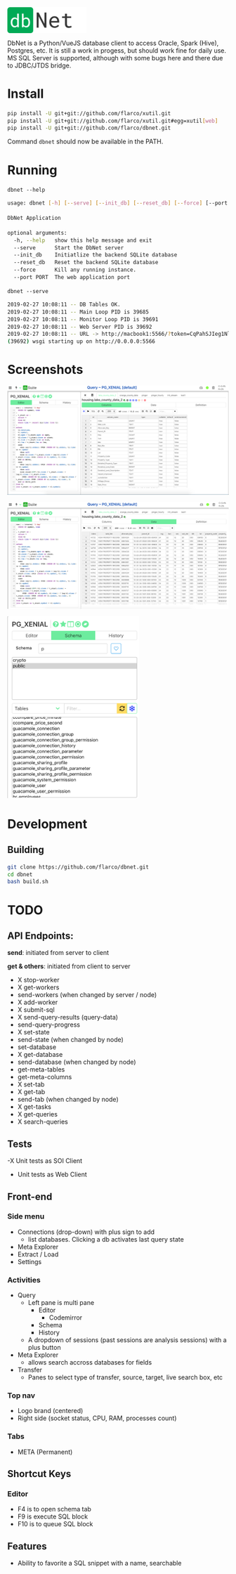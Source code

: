 
<img align="center" src="frontend/src/assets/logo-brand.png" alt="Logo" width="180"/>

DbNet is a Python/VueJS database client to access Oracle, Spark (Hive), Postgres, etc. It is still a work in progess, but should work fine for daily use. MS SQL Server is supported, although with some bugs here and there due to JDBC/JTDS bridge.

# Install
```bash
pip install -U git+git://github.com/flarco/xutil.git
pip install -U git+git://github.com/flarco/xutil.git#egg=xutil[web]
pip install -U git+git://github.com/flarco/dbnet.git
```

Command `dbnet` should now be available in the PATH.

# Running

`dbnet --help`

```bash
usage: dbnet [-h] [--serve] [--init_db] [--reset_db] [--force] [--port PORT]

DbNet Application

optional arguments:
  -h, --help   show this help message and exit
  --serve      Start the DbNet server
  --init_db    Initiatlize the backend SQLite database
  --reset_db   Reset the backend SQLite database
  --force      Kill any running instance.
  --port PORT  The web application port
```

`dbnet --serve`

```bash
2019-02-27 10:08:11 -- DB Tables OK.
2019-02-27 10:08:11 -- Main Loop PID is 39685
2019-02-27 10:08:11 -- Monitor Loop PID is 39691
2019-02-27 10:08:11 -- Web Server PID is 39692
2019-02-27 10:08:11 -- URL -> http://macbook1:5566/?token=CqPahSJIeg1Nl4Kj
(39692) wsgi starting up on http://0.0.0.0:5566
```

# Screenshots

![Screenshot 2](dbnet.screenshot.2.png)

![Screenshot 1](dbnet.screenshot.1.png)

<img src="dbnet.screenshot.schema.png" alt="Screenshot schema" width="300"/>

# Development

## Building

```bash
git clone https://github.com/flarco/dbnet.git
cd dbnet
bash build.sh
```

# TODO

## API Endpoints:

**send**: initiated from server to client

**get & others**: initiated from client to server

- X stop-worker
- X get-workers
- send-workers (when changed by server / node)
- X add-worker
- X submit-sql
- X send-query-results (query-data)
- send-query-progress
- X set-state
- send-state (when changed by node)
- set-database
- X get-database
- send-database (when changed by node)
- get-meta-tables
- get-meta-columns
- X set-tab
- X get-tab
- send-tab (when changed by node)
- X get-tasks
- X get-queries
- X search-queries

## Tests

-X Unit tests as SOI Client

- Unit tests as Web Client

## Front-end

### Side menu

- Connections (drop-down) with plus sign to add
  - list databases. Clicking a db activates last query state
- Meta Explorer
- Extract / Load
- Settings

### Activities

- Query
  - Left pane is multi pane
    - Editor
      - Codemirror
    - Schema
    - History
  - A dropdown of sessions (past sessions are analysis sessions) with a plus button
- Meta Explorer
  - allows search accross databases for fields
- Transfer
  - Panes to select type of transfer, source, target, live search box, etc

### Top nav

- Logo brand (centered)
- Right side (socket status, CPU, RAM, processes count)

### Tabs

- META (Permanent)

## Shortcut Keys

### Editor

- F4 is to open schema tab
- F9 is execute SQL block
- F10 is to queue SQL block

## Features

- Ability to favorite a SQL snippet with a name, searchable
